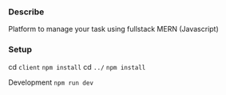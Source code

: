 ### Describe

Platform to manage your task using fullstack MERN (Javascript)

### Setup

cd `client`
`npm install`
cd `../`
`npm install`

Development
`npm run dev`
